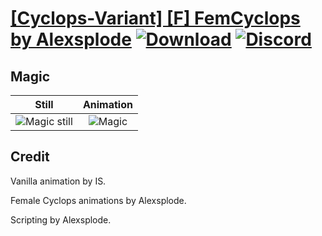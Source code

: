 # [\[Cyclops-Variant\] \[F\] FemCyclops by Alexsplode](./) [![Download](https://img.shields.io/badge/Download--red?style=social&logo=github)](https://minhaskamal.github.io/DownGit/#/home?url=https://github.com/Klokinator/FE-Repo/tree/main/Battle%20Animations%2FMonsters%20-%20Basic%20Types%2F%5BCyclops-Variant%5D%20%5BF%5D%20FemCyclops%20by%20Alexsplode%2F6.%20Magic) [![Discord](https://img.shields.io/badge/Discord--blue?style=social&logo=discord)](https://discord.gg/C7VNGnyTPA)

## Magic

| Still | Animation |
| :---: | :-------: |
| ![Magic still](./Magic_000.png) | ![Magic](./Magic.gif) |

## Credit

Vanilla animation by IS.

Female Cyclops animations by Alexsplode.

Scripting by Alexsplode.

